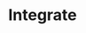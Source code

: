 ---
# metadata # 
title: Integrate
description: Learn how to set up integrations.
date: 
# taxonomy #
tags: 
series:
seriesPart:
weight: 4
--- 